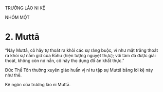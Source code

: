 TRƯỞNG LÃO NI KỆ

NHÓM MỘT

# 2. Muttā

“Này Muttā, cô hãy tự thoát ra khỏi các sự ràng buộc, ví như mặt trăng thoát ra khỏi sự nắm giữ của Rāhu (hiện tượng nguyệt thực); với tâm đã được giải thoát, không còn nợ nần, cô hãy thọ dụng đồ ăn khất thực.”

Đức Thế Tôn thường xuyên giáo huấn vị ni tu tập sự Muttā bằng lời kệ này như thế.

Kệ ngôn của trưởng lão ni Muttā.
